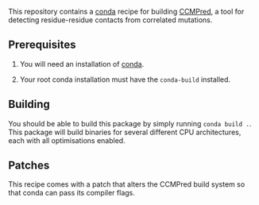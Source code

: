 This repository contains a [conda][conda] recipe for building [CCMPred][cc], a
tool for detecting residue-residue contacts from correlated mutations.

## Prerequisites

1. You will need an installation of [conda][miniconda].

2. Your root conda installation must have the `conda-build` installed.

## Building

You should be able to build this package by simply running `conda build .`.
This package will build binaries for several different CPU architectures, each
with all optimisations enabled.

## Patches

This recipe comes with a patch that alters the CCMPred build system so that
conda can pass its compiler flags.

[conda]: https://conda.io
[miniconda]: https://conda.io/miniconda.html
[cc]: https://github.com/soedinglab/hh-suit://github.com/soedinglab/CCMpred

